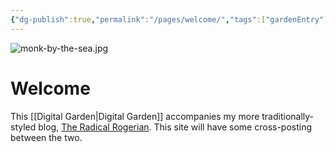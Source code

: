 ```yaml
---
{"dg-publish":true,"permalink":"/pages/welcome/","tags":["gardenEntry"]}
---
```


![monk-by-the-sea.jpg](/img/user/Meta/Attachments/monk-by-the-sea.jpg)
# Welcome
This [[Digital Garden\|Digital Garden]] accompanies my more traditionally-styled blog, [The Radical Rogerian](https://radicalrogerian.blogspot.com/). This site will have some cross-posting between the two. 